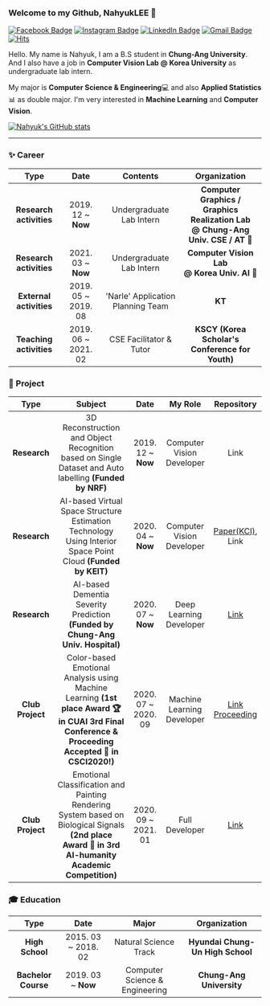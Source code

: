 

### Welcome to my Github, NahyukLEE 👋
 [![Facebook Badge](https://img.shields.io/badge/facebook-1877f2?style=flat-square&logo=facebook&logoColor=white&link=https://www.facebook.com/nahyuk.lee.1/)](https://www.facebook.com/nahyuk.lee.1/) [![Instagram Badge](https://img.shields.io/badge/Instagram-E4405F?style=flat-square&logo=Instagram&logoColor=white&link=https://www.instagram.com/nahyogi_0113/)](https://www.instagram.com/nahyogi_0113/) [![LinkedIn Badge](https://img.shields.io/badge/LinkedIn-0077B5?style=flat-square&logo=LinkedIn&logoColor=white&link=https://www.linkedin.com/in/nahyuk-lee-51b43319a/)](https://www.linkedin.com/in/nahyuk-lee-51b43319a/) [![Gmail Badge](https://img.shields.io/badge/Gmail-d14836?style=flat-square&logo=Gmail&logoColor=white&link=mailto:nahyuk0113@gmail.com)](mailto:nahyuk0113@gmail.com) [![Hits](https://hits.seeyoufarm.com/api/count/incr/badge.svg?url=https%3A%2F%2Fgithub.com%2FNahyukLEE%2FNahyukLEE&count_bg=%2365AAFF&title_bg=%23555555&icon=&icon_color=%23E7E7E7&title=Hits%21&edge_flat=false)](https://hits.seeyoufarm.com)
 
Hello. My name is Nahyuk, I am a B.S student in **Chung-Ang University**.
And I also have a job in **Computer Vision Lab @ Korea University** as undergraduate lab intern.

My major is **Computer Science & Engineering**💻 and also **Applied Statistics**📊 as double major.
I'm very interested in **Machine Learning** and **Computer Vision**.


[![Nahyuk's GitHub stats](https://github-readme-stats.vercel.app/api?username=NahyukLEE)](https://github.com/NahyukLEE/github-readme-stats)

---
### ✨ Career
| **Type** | **Date** | **Contents** | **Organization** |
|:--------:|:--------:|:--------:|:--------:|
| **Research activities** | 2019. 12 ~ **Now** | Undergraduate Lab Intern | **Computer Graphics / Graphics Realization Lab** <br> **@ Chung-Ang Univ. CSE / AT 🐲** |
| **Research activities** | 2021. 03 ~ **Now** | Undergraduate Lab Intern | **Computer Vision Lab** <br> **@ Korea Univ. AI 🐯** |
| **External activities** | 2019. 05 ~ 2019. 08 | 'Narle' Application Planning Team | **KT** |
| **Teaching activities** | 2019. 06 ~ 2021. 02 | CSE Facilitator & Tutor | **KSCY (Korea Scholar's Conference for Youth)** |

### 💜 Project
| **Type** | **Subject** | **Date** | **My Role** | **Repository** |
|:--------:|:--------:|:--------:|:--------:|:--------:|
| **Research** | 3D Reconstruction and Object Recognition based on Single Dataset and Auto labelling **(Funded by NRF)**  | 2019. 12 ~ **Now**  | Computer Vision Developer | Link |
| **Research** |   AI-based Virtual Space Structure Estimation Technology Using Interior Space Point Cloud **(Funded by KEIT)** | 2020. 04 ~ **Now**  | Computer Vision Developer | [Paper(KCI)](http://www.riss.kr/link?id=A107141984), Link |
| **Research**  | AI-based Dementia Severity Prediction **(Funded by Chung-Ang Univ. Hospital)**  | 2020. 07 ~ **Now**  | Deep Learning Developer  | [Link](https://github.com/NahyukLEE/AI-based-Dementia-Severity-Prediction) |
| **Club Project**  | Color-based Emotional Analysis using Machine Learning **(1st place Award 🏆 in CUAI 3rd Final Conference & Proceeding Accepted 📑 in CSCI2020!)**  | 2020. 07 ~ 2020. 09  | Machine Learning Developer | [Link](https://github.com/NahyukLEE/Color-based-Emotional-Analysis-using-Machine-Learning) <br>[Proceeding](https://ieeexplore.ieee.org/xpl/conhome/1803739/all-proceedings) |
| **Club Project**  | Emotional Classification and Painting Rendering System based on Biological Signals **(2nd place Award 🥈 in 3rd AI-humanity Academic Competition)** | 2020. 09 ~ 2021. 01  | Full Developer  | [Link](https://github.com/NahyukLEE/Emotional_classification_and_Painting_rendering_system_based_on_Biological_signals)  |




### 🎓 Education
| **Type** | **Date** | **Major** | **Organization** |
|:--------:|:--------:|:--------:|:--------:|
| **High School** | 2015. 03 ~ 2018. 02 | Natural Science Track | **Hyundai Chung-Un High School** |
| **Bachelor Course** | 2019. 03 ~ **Now** | Computer Science & Engineering | **Chung-Ang University** |

